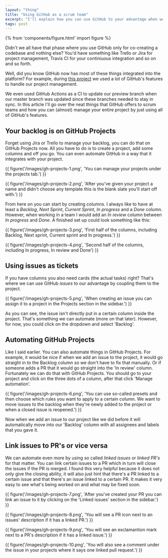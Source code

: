 ```yaml
---
layout: "thing"
title: "Using GitHub as a scrum team"
excerpt: "I'll explain how you can use GitHub to your advantage when working in a team so you'll never have to use other tools again."
tags: post
---
```


{% from 'components/figure.html' import figure %}

Didn't we all have that phase where you use GitHub only for co-creating a codebase and nothing else? You'd have something like Trello or Jira for project management, Travis CI for your continiuous integration and so on and so forth.

Well, did you know GitHub now has most of these things integrated into the platform? For example, during [this project](https://github.com/kriskuiper/cmd-digital-playground) we used a lot of GitHub's features to handle our project management.

We even used GitHub Actions as a CI to update our preview branch when our master branch was updated since these branches needed to stay in sync. In this article I'll go over the neat things that GitHub offers to scrum teams and how you can (almost) manage your entire project by just using all of GitHub's features.

## Your backlog is on GitHub Projects
Forget using Jira or Trello to manage your backlog, you can do that on GitHub Projects now. All you have to do is to create a project, add some columns and off you go. You can even automate GitHub in a way that it integrates with your project.

{{ figure('/images/gh-projects-1.png', 'You can manage your projects under the projects tab.') }}

{{ figure('/images/gh-projects-2.png', 'After you\'ve given your project a name and didn\'t choose any template this is the blank slate you\'ll start off with.') }}

From here on you can start by creating columns. I always like to have at least a _Backlog_, _Next Sprint_, _Current Sprint_, _In progress_ and a _Done_ column. However, when working in a team I would add an _In review_ column between _In progress_ and _Done_. A finished set up could look something like this:

{{ figure('/images/gh-projects-3.png', 'First half of the columns, including Backlog, Next sprint, Current sprint and In progress.') }}

{{ figure('/images/gh-projects-4.png', 'Second half of the columns, including In progress, In review and Done') }}

## Using issues as tickets
If you have columns you also need cards (the actual tasks) right? That's where we can use GitHub _issues_ to our advantage by coupling them to the project.

{{ figure('/images/gh-projects-5.png', 'When creating an issue you can assign it to a project in the Projects section in the sidebar.') }}

As you can see, the issue isn't directly put in a certain column inside the project. That's something we can automate (more on that later). However, for now, you could click on the dropdown and select 'Backlog'.

## Automating GitHub Projects
Like I said earlier. You can also automate things in GitHub Projects. For example, it would be nice if when we add an issue to the project, it would go straight in to the Backlog column so we don't have to fix that manually. Or if someone adds a PR that it would go straight into the 'In review' column. Fortunately we can do that with GitHub Projects. You should go to your project and click on the three dots of a column, after that click 'Manage automation'.

{{ figure('/images/gh-projects-6.png', 'You can use so-called presets and then choose which rules you want to apply to a certain column. We want to move issues to the backlog when they\'re newly added to the project or when a closed issue is reopened.') }}

Now when we add an issue to our project like we did before it will automatically move into our 'Backlog' column with all assignees and labels that you gave it.

## Link issues to PR's or vice versa
We can automate even more by using so called _linked issues_ or _linked PR's_ for that matter. You can link certain issues to a PR which in turn will close the issues if the PR is merged. I found this very helpful because it does not only give the closing ability, it will also just hint that there's a PR linked to a certain issue and that there's an issue linked to a certain PR. It makes it very easy to see what's being worked on and what may be fixed soon.

{{ figure('/images/gh-projects-7.png', 'After you\'ve created your PR you can link an issue to it by clicking on the \'Linked issues\' section in the sidebar.') }}

{{ figure('/images/gh-projects-8.png', 'You will see a PR icon next to an issues\' description if it has a linked PR.') }}

{{ figure('/images/gh-projects-9.png', 'You will see an exclamantion mark next to a PR\'s description if it has a linked issue.') }}

{{ figure('/images/gh-projects-10.png', 'You will also see a comment under the issue in your projects where it says one linked pull request.') }}
